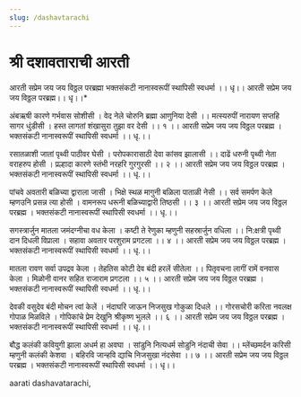 ```yaml
---
slug: /dashavtarachi
---
```


# श्री दशावताराची आरती  

आरती सप्रेम जय जय विठ्ठल परब्रह्मा भक्तसंकटी नानास्वरूपीं स्थापिसी स्वधर्मा ।। धृ।।
आरती सप्रेम जय जय विठ्ठल परब्रह्म।। धृ।।*
 
अंबऋषी कारणे गर्भवास सोशीसी ।
वेद नेले चोरुनि ब्रह्मा आणुनिया देसी ।।
मत्स्यरुपीं नारायण सप्तहि सागर धुंडीसी ।
हस्त लागतां शंखासुरा तुझा वर देसी ।। १ ।।
आरती सप्रेम जय जय विठ्ठल परब्रह्म ।
भक्तसंकटी नानास्वरूपीं स्थापिसी स्वधर्मा ।। धृ.।।
 
रसातळाशी जातां पृथ्वी पाठीवर घेसी ।
परोपकारासाठी देवा कांसव झालासी ।।
दाढें धरुनी पृथ्वी नेता वराहरुप होसी ।
प्रल्हादा कारणे स्तंभी नरहरि गुरगुरसी ।। २ ।।
आरती सप्रेम जय जय विठ्ठल परब्रह्म ।
भक्तसंकटी नानास्वरूपीं स्थापिसी स्वधर्मा ।। धृ.।।
 
पांचवे अवतारी बळिच्या द्वाराला जासी ।
भिक्षे स्थळ मागुनी बळिला पाताळी नेसी ।।
सर्व समर्पण केले म्हणउनि प्रसन्न त्या होसी ।
वामनरूप धरूनी बळिच्याद्वारी तिष्ठसी ।। ३ ।।
आरती सप्रेम जय जय विठ्ठल परब्रह्म ।
भक्तसंकटी नानास्वरूपीं स्थापिसी स्वधर्मा ।। धृ.।।
 
सगस्त्रार्जुन मातला जमंदग्नीचा वध केला ।
कष्टी ते रेणुका म्हणुनी सहस्रार्जुन वधिला ।।
नि:क्षत्री पृथ्वी दान दिधली विप्राला ।
सहावा अवतार परशुराम प्रगटला ।। ४ ।।
आरती सप्रेम जय जय विठ्ठल परब्रह्म ।
भक्तसंकटी नानास्वरूपीं स्थापिसी स्वधर्मा ।। धृ.।।
 
मातला रावण सर्वा उपद्रव केला ।
तेहतिस कोटी देव बंदी हरलें सीतेला ।।
पितृवचना लागीं रामें वनवास केला ।
मिळोनी वानर सहित राजाराम प्रगटला ।। ५ ।।
आरती सप्रेम जय जय विठ्ठल परब्रह्म ।
भक्तसंकटी नानास्वरूपीं स्थापिसी स्वधर्मा ।। धृ.।।
 
देवकी वसुदेव बंदी मोचन त्वां केलें ।
नंदाघरि जाऊन निजसुख गोकुळा दिधले ।।
गोरसचोरी करिता नवलक्ष गोपाळ मिळविले ।
गोपिकांचे प्रेम देखुनि श्रीकृष्ण भुलले ।। ६ ।।
आरती सप्रेम जय जय विठ्ठल परब्रह्म ।
भक्तसंकटी नानास्वरूपीं स्थापिसी स्वधर्मा ।। धृ.।।
 
बौद्ध कलंकी कवियुगी झाला अधर्म हा अवघा ।
सांडुनि नित्यधर्म सोडुनि नंदाची सेवा ।।
म्लेंच्छमर्दन करिसी म्हणुनी कलंकी केशवा ।
बहिरवि जान्हवि द्याचि निजसुखा नंदसेवा ।। ७ ।।
आरती सप्रेम जय जय विठ्ठल परब्रह्म ।
भक्तसंकटी नानास्वरूपीं स्थापिसी स्वधर्मा ।। धृ।।

<span class='index-text'> aarati dashavatarachi, </span>